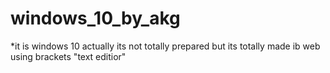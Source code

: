 # windows_10_by_akg
*it is windows 10 actually its not totally prepared but its totally made ib web using brackets "text editior"
